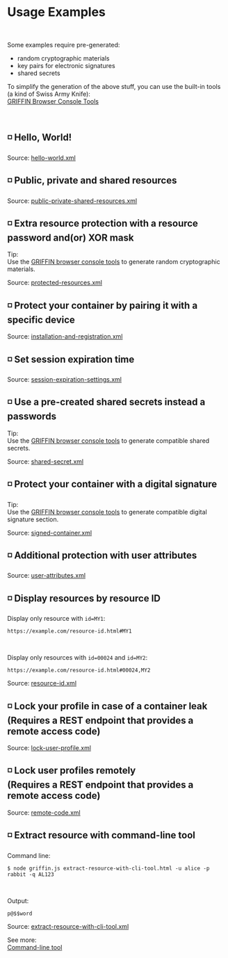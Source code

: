 # Usage Examples

<br>

Some examples require pre-generated:
- random cryptographic materials
- key pairs for electronic signatures
- shared secrets

To simplify the generation of the above stuff, you can use the built-in tools (a kind of Swiss Army Knife):<br>
<a href="https://github.com/griffin-container/griffin/blob/main/browser-console-tools.md">GRIFFIN Browser Console Tools</a>

<br>

## ◽️ Hello, World!
Source: <a href="https://github.com/griffin-container/griffin/blob/main/examples/xml/hello-world.xml">hello-world.xml</a>

## ◽️ Public, private and shared resources
Source: <a href="https://github.com/griffin-container/griffin/blob/main/examples/xml/public-private-shared-resources.xml">public-private-shared-resources.xml</a>

## ◽️ Extra resource protection with a resource password and(or) XOR mask

Tip:<br>
Use the <a href="https://github.com/griffin-container/griffin/blob/main/browser-console-tools.md#griffin-browser-console-tools">GRIFFIN browser console tools</a> to generate random cryptographic materials.

Source: <a href="https://github.com/griffin-container/griffin/blob/main/examples/xml/protected-resources.xml">protected-resources.xml</a>

## ◽️ Protect your container by pairing it with a specific device
Source: <a href="https://github.com/griffin-container/griffin/blob/main/examples/xml/installation-and-registration.xml">installation-and-registration.xml</a>

## ◽️ Set session expiration time
Source: <a href="https://github.com/griffin-container/griffin/blob/main/examples/xml/session-expiration-settings.xml">session-expiration-settings.xml</a>

## ◽️ Use a pre-created shared secrets instead a passwords

Tip:<br>
Use the <a href="https://github.com/griffin-container/griffin/blob/main/browser-console-tools.md#griffin-browser-console-tools">GRIFFIN browser console tools</a> to generate compatible shared secrets.

Source: <a href="https://github.com/griffin-container/griffin/blob/main/examples/xml/shared-secret.xml">shared-secret.xml</a>

## ◽️ Protect your container with a digital signature

Tip:<br>
Use the <a href="https://github.com/griffin-container/griffin/blob/main/browser-console-tools.md#griffin-browser-console-tools">GRIFFIN browser console tools</a> to generate compatible digital signature section.

Source: <a href="https://github.com/griffin-container/griffin/blob/main/examples/xml/signed-container.xml">signed-container.xml</a>

## ◽️ Additional protection with user attributes
Source: <a href="https://github.com/griffin-container/griffin/blob/main/examples/xml/user-attributes.xml">user-attributes.xml</a>

## ◽️ Display resources by resource ID

Display only resource with <code>id=MY1</code>:
```text
https://example.com/resource-id.html#MY1
```

<br>

Display only resources with <code>id=00024</code> and <code>id=MY2</code>:
```text
https://example.com/resource-id.html#00024,MY2
```
Source: <a href="https://github.com/griffin-container/griffin/blob/main/examples/xml/resource-id.xml">resource-id.xml</a>

## ◽️ Lock your profile in case of a container leak<br>(Requires a REST endpoint that provides a remote access code)
Source: <a href="https://github.com/griffin-container/griffin/blob/main/examples/xml/lock-user-profile.xml">lock-user-profile.xml</a>

## ◽️ Lock user profiles remotely<br>(Requires a REST endpoint that provides a remote access code)
Source: <a href="https://github.com/griffin-container/griffin/blob/main/examples/xml/remote-code.xml">remote-code.xml</a>

## ◽️ Extract resource with command-line tool

Command line:
```console
$ node griffin.js extract-resource-with-cli-tool.html -u alice -p rabbit -q AL123
```

<br>

Output:
```text
p@$$word
```

Source: <a href="https://github.com/griffin-container/griffin/blob/main/examples/xml/extract-resource-with-cli-tool.xml">extract-resource-with-cli-tool.xml</a>

See more:<br>
<a href="https://github.com/griffin-container/griffin/blob/main/command-line-tool.md#command-line-tool">Command-line tool</a>
